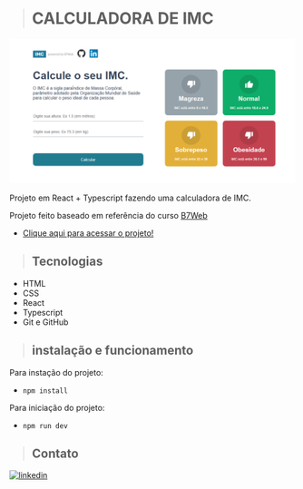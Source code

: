 ># CALCULADORA DE IMC

![Preview](/.github/Preview.png)

Projeto em React + Typescript fazendo uma calculadora de IMC.

Projeto feito baseado em referência do curso [B7Web](https://b7web.com.br)

- [Clique aqui para acessar o projeto!](https://react-imc-chi.vercel.app/)

>## Tecnologias

- HTML
- CSS
- React
- Typescript
- Git e GitHub

>## instalação e funcionamento
Para instação do projeto: 
- `npm install`

Para iniciação do projeto:
- `npm run dev`

>## Contato

[<img aling="center" alt="linkedin" src="https://img.shields.io/badge/LinkedIn-0077B5?style=for-the-badge&logo=linkedin&logoColor=white" target="_blank">](https://www.linkedin.com/in/AndersonCarvalhoL/)
